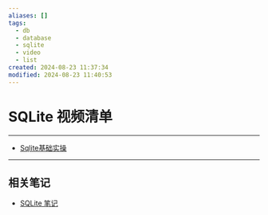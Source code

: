 ```yaml
---
aliases: []
tags:
  - db
  - database
  - sqlite
  - video
  - list
created: 2024-08-23 11:37:34
modified: 2024-08-23 11:40:53
---
```


# SQLite 视频清单

---

* [Sqlite基础实操](https://www.bilibili.com/video/BV1dU4y1a7y3/?spm_id_from=333.788.recommend_more_video.1&vd_source=c21c159a0a3043896d4783651e714a1a)

---

## 相关笔记

* [SQLite 笔记](SQLite_Note.md)


